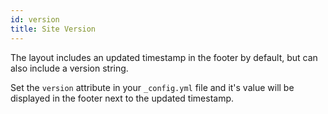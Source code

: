 ```yaml
---
id: version
title: Site Version
---
```


The layout includes an updated timestamp in the footer by default, but can also include a version
string.

Set the `version` attribute in your `_config.yml` file and it's value will be displayed in the
footer next to the updated timestamp.
